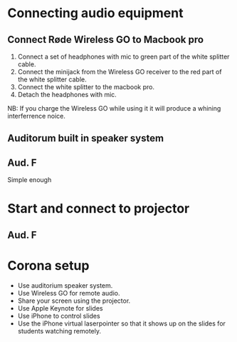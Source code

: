 
# Connecting audio equipment

## Connect Røde Wireless GO to Macbook pro

1. Connect a set of headphones with mic to green part of the white splitter cable.
2. Connect the minijack from the Wireless GO receiver to the red part of the white splitter cable.
3. Connect the white splitter to the macbook pro.
4. Detach the headphones with mic.

NB: If you charge the Wireless GO while using it it will produce a whining interferrence noice.


## Auditorum built in speaker system

## Aud. F

Simple enough

# Start and connect to projector

## Aud. F



# Corona setup

- Use auditorium speaker system.
- Use Wireless GO for remote audio.
- Share your screen using the projector.
- Use Apple Keynote for slides
- Use iPhone to control slides
- Use the iPhone virtual laserpointer so that it shows up on the slides for students watching remotely.